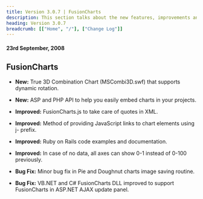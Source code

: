 ```yaml
---
title: Version 3.0.7 | FusionCharts
description: This section talks about the new features, improvements and fixes for v3.0.7.
heading: Version 3.0.7
breadcrumb: [["Home", "/"], ["Change Log"]]
---
```


#### 23rd September, 2008

## FusionCharts

* **New:** True 3D Combination Chart (MSCombi3D.swf) that supports dynamic rotation.

* **New:** ASP and PHP API to help you easily embed charts in your projects.

* **Improved:** FusionCharts.js to take care of quotes in XML.

* **Improved:** Method of providing JavaScript links to chart elements using j- prefix.

* **Improved:** Ruby on Rails code examples and documentation.

* **Improved:** In case of no data, all axes can show 0-1 instead of 0-100 previously.

* **Bug Fix:** Minor bug fix in Pie and Doughnut charts image saving routine.

* **Bug Fix:** VB.NET and C# FusionCharts DLL improved to support FusionCharts in ASP.NET AJAX update panel.